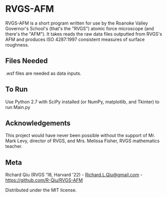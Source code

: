 # RVGS-AFM
RVGS-AFM is a short program written for use by the Roanoke Valley Governor's School's (that's the "RVGS") atomic force microscope (and there's the "AFM"). It takes reads the raw data files outputted from RVGS's AFM and produces ISO 4287:1997 consistent measures of surface roughness. 

## Files Needed
.wsf files are needed as data inputs. 

## To Run
Use Python 2.7 with SciPy installed (or NumPy, matplotlib, and Tkinter) to run Main.py

## Acknowledgements
This project would have never been possible without the support of Mr. Mark Levy, director of RVGS, and Mrs. Melissa Fisher, RVGS mathematics teacher. 

## Meta
Richard Qiu (RVGS '18, Harvard '22) - Richard.L.Qiu@gmail.com - https://github.com/R-Qiu/RVGS-AFM

Distributed under the MIT license.
